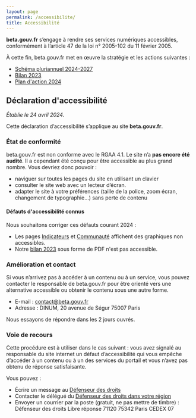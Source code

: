 ```yaml
---
layout: page
permalink: /accessibilite/
title: Accessibilité
---
```


**beta.gouv.fr** s’engage à rendre ses services numériques accessibles, conformément à l’article 47 de la loi n° 2005-102 du 11 février 2005.

À cette fin, beta.gouv.fr met en œuvre la stratégie et les actions suivantes :
- [Schéma pluriannuel 2024-2027](/accessibilite/schema-pluriannuel)
- [Bilan 2023](/accessibilite/schema-pluriannuel#bilan-2023)
- [Plan d'action 2024](/accessibilite/schema-pluriannuel#plan-2024)

## Déclaration d'accessibilité
*Établie le 24 avril 2024.*

Cette déclaration d’accessibilité s’applique au site **beta.gouv.fr**. 

### État de conformité

beta.gouv.fr est non conforme avec le RGAA 4.1. Le site n’a **pas encore été audité**. Il a cependant été conçu pour être accessible au plus grand nombre. Vous devriez donc pouvoir :
- naviguer sur toutes les pages du site en utilisant un clavier
- consulter le site web avec un lecteur d’écran.
- adapter le site à votre préférences (taille de la police, zoom écran, changement de typographie...) sans perte de contenu

#### Défauts d'accessibilité connus

Nous souhaitons corriger ces défauts courant 2024 :
- Les pages [Indicateurs](/stats) et [Communauté](/https://beta.gouv.fr/communaute/) affichent des graphiques non accessibles. 
- Notre [bilan 2023](https://beta.gouv.fr/content/docs/betagouv_presentation.pdf) sous forme de PDF n'est pas accessible.

### Amélioration et contact
Si vous n’arrivez pas à accéder à un contenu ou à un service, vous pouvez contacter le responsable de beta.gouv.fr pour être orienté vers une alternative accessible ou obtenir le contenu sous une autre forme.

- E-mail : [contact@beta.gouv.fr](mailto:contact@beta.gouv.fr)
- Adresse : DINUM, 20 avenue de Ségur 75007 Paris

Nous essayons de répondre dans les 2 jours ouvrés.

### Voie de recours

Cette procédure est à utiliser dans le cas suivant : vous avez signalé au responsable du site internet un défaut d’accessibilité qui vous empêche d’accéder à un contenu ou à un des services du portail et vous n’avez pas obtenu de réponse satisfaisante.

Vous pouvez :
- Écrire un message au [Défenseur des droits](https://formulaire.defenseurdesdroits.fr/)
- Contacter le délégué du [Défenseur des droits dans votre région](https://www.defenseurdesdroits.fr/saisir/delegues)
- Envoyer un courrier par la poste (gratuit, ne pas mettre de timbre) :
    Défenseur des droits
    Libre réponse 71120 75342 Paris CEDEX 07
